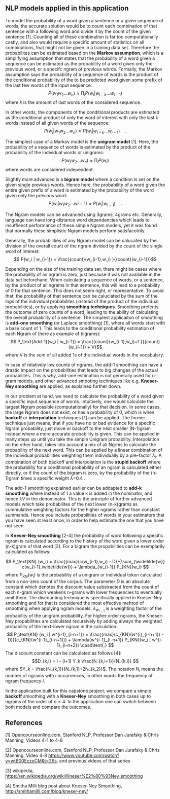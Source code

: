 ## NLP models applied in this application

To model the probability of a word given a sentence or a given sequence of words, the accurate solution would be to count each combination of that sentence with a following word and divide it by the count of the given sentence [1]. Counting all of these combination is far too computationally costly, and also would require a specific amount of statistics on all combinations, that might not be given in a training data set.
Therefore the probabilites can be estimated based on the <b>Markov assumption</b>, which is a simplifying assumption that states that the probability of a word given a sequence can be estimated as the probability of a word given only the previous word, or a specifc ngram of previous words.
Formally, the Markov assumption says the probability of a sequence of words is the product of the conditional probability of the to be predicted word given some prefix of the last few words of the input sequence: $$P(w_\text{1}w_\text{2} ... w_n)\approx \prod_{i}P(w_{i}|w_{i-k} ... w_{i-1}) $$ where $k$ is the amount of last words of the considered sequence.

In other words, the components of the conditional products are estimated as the conditional product of only the word of interest with only the last k words instead of all given words of the sequence: $$P(w_i | w_\text{1}w_\text{2} ... w_n)\approx P(w_{i}|w_{i-k} ... w_{i-1}) \quad\text{.}$$

The simplest case of a Markov model is the <b>unigram model</b> [1]. Here, the probability of a sequence of words is estimated by the product of the probability of the individual words or unigrams: $$P(w_\text{1}w_\text{2} ... w_n)\approx \prod_{i}P(w_{i}) $$ where words are considered independent.

Slightly more advanced is a <b>bigram model</b> where a condition is set on the given single previous words. Hence here, the probability of a word given the entire given prefix of a word is estimated by the probability of the word given only the previous word: $$P(w_i | w_\text{1}w_\text{2} ... w_{}i-1)\approx P(w_{i} | w_{i-1}) \quad\text{.}$$

The Ngram models can be advanced using 3grams, 4grams etc. Generally, language can have long-distance word dependencies which leads to insuffienct performance of these simple Ngram models, yet it was found that normally these simplistic Ngram models perform satisfacotrily.

Generally, the probabilities of any Ngram model can be calucated by the division of the overall count of the ngram divided by the count of the single word of interest: $$ P(w_i | w_{i-1}) = \frac{{count}(w_{i-1},w_i) }{{count}(w_{i-1})}$$

Depending on the size of the training data set, there might be cases where the probability of an ngram is zero, just because it was not available in the data set beforehand. When calculating a sequence of words, or a sentence, by the product of all ngrams in that sentence, this will lead to a probability of 0 for that sentence. This does not seem right, or representative. To avoid that, the probability of that sentence can be caluclated by the sum of the $log$s of the individual probabilites (instead of the product of the individual probabilities), or by applying <b>smoothing techniques</b>. Smoothing prefents the outcome of zero counts of a word, leading to the ability of calculating the overall probability of a sentence. The simplest applicaiton of smoothing is <b>add-one smoothing</b> (or Laplace smoothing) [1], where all words start with a base count of 1. This leads to the conditional probability estimation of each Ngram of (here as example of bigrams): $$ P_\text{Add-1}(w_i | w_{i-1}) = \frac{{count}(w_{i-1},w_i)+1 }{{count}(w_{i-1}) + V}$$ where V is the sum of all added 1s of the individual words in the vocabulary.

In case of relatively low counts of ngrams, the add-1 smoothing can have a drastic impact on the probabilities that leads to big changes of the actual probabilites. This is why, add-one estimation is not generally used for n-gram models, and other advanced smooting techniques like e.g. <b>Kneser-Ney smoothing</b> are applied, as explained further down.

In our problem at hand, we need to calculate the probability of a word given a specific input sequence of words. Intuitively, one would calculate the largest Ngram possible (computationally) for that decision. In some cases, the large Ngram does not exist, or has a probability of 0, which is when <b>backoff</b> or <b>interpolation</b> techniques [1] can be applied. The former technique just means, that if you have no or bad evidence for a specific Ngram probability, just move or backoff to the next smaller (N-1)gram instead where a more accurate probability is given. This can be applied in many steps up until you take the simple Unigram probability. Interpolation on the other hand, takes into account a mix of all Ngrms to calculate the probability of the next word. This can be applied by a linear combination of the individual probabilities weighting them individually by a pre-factor $\lambda_i$. A combination of both backoff and interpolation is the <b>stupid backoff</b> where the probability for a conditional probability of an ngram is calculated either directly, or if the count of the bigram is zero, by the probability of the (n-1)gram times a specific weight $\lambda$=0.4 .

The add-1 smoothing explained earlier can be addapted to <b>add-k smoothing</b> where instead of 1 a value k is added in the nominator, and hence $kV$ in the denominator. This is the principle of further advanced models which take probabilites of the next lower (n-k)grams as cummulative weighting factors for the higher ngrams rather than constant summands. Hence you include probabilities of words in your estimators that you have seen at least once, in order to help estimate the one that you have not seen.

In <b>Kneser-Ney smoothing</b> [2-4] the probability of word following a specific ngram is calculated according to the history of the word given a lower order (n-k)gram of that word [2]. For a bigram the propabilities can be exemplarily calculated as follows:

$$ P_\text{KN} (w_i) = \frac{{max}(c(w_{i-1},w_i) - D)}{\sum_{\widetilde{w}} c(w_{i-1},\widetilde{w})} + \lambda_{w_{i-1}} P_{KN}(w_i) $$ where $P_{KN}(w_i)$ is the probability of a unigram or individual token calculated from a non-zero count of the corpus. The parameter $D$ is an absolute constant which denotes the discount value substracted from the count of each n-gram which weakens n-grams with lower frequencies to eventually omit them. The discounting technique is specifically applied in Kneser-Ney smoothing and for that is considered the most effective mehtod of smoothing when applying ngram models. $\lambda_{w_{i-1}}$ is a weighting factor of the probability of the unigram probability. For higher order ngrams, the Kneser-Ney propabilities are calculated recursively by adding always the weighted probability of the next-lower ngram in the calculation: $$ P_\text{KN} (w_i | w^{i-1}_{i-n+1}) = \frac{{max}(c_{KN}(w^{i}_{i-n+1}) - D)}{c_{KN}(w^{i-1}_{i-n+1})} + \lambda(w^{i-1}_{i-n+1}) P_{KN}(w_i | w^{i-1}_{i-n+2}) \quad\text{.} $$ The discount constant can be calculated as follows [4]: $$D_{k,i} = i - (i+1) Y_k \frac{N_{k,i+1}}{N_{k,i}} $$ where $Y_k = \frac{N_{k,1}}{N_{k,1}+2N_{k,2}}$. The notation $N_i$ means the number of ngrams with $i$ occurrences, in other words the frequency of ngram frequency $i$.

In the application built for this capstone project, we compare a simple <b>backoff</b> smoothing with a <b>Kneser-Ney</b> smoothing in both cases up to ngrams of the order of $n\leq 4$. In the application one can switch between both models and compare the outcomes.

## References
[1] Opencourseonline.com, Stanford NLP, Professor Dan Jurafsky & Chris Manning, Videos 4-1 to 4-8

[2] Opencourseonline.com, Stanford NLP, Professor Dan Jurafsky & Chris Manning, Video 4-8 https://www.youtube.com/watch?v=wtB00EczoCM&t=36s, and previous videos of that series

[3] wikipedia, https://en.wikipedia.org/wiki/Kneser%E2%80%93Ney_smoothing

[4] Smitha Milli blog post about Kneser-Ney Smoothing, http://smithamilli.com/blog/kneser-ney/